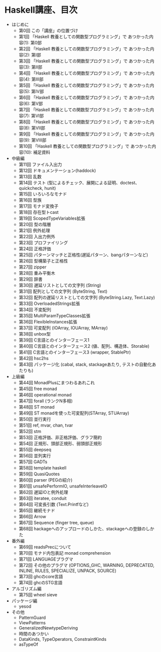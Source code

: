 Haskell講座、目次
=================

* はじめに
	+ 第0回 この「講座」の位置づけ
	+ 第1回 「Haskell 教養としての関数型プログラミング」で
		あつかった内容(1): 第0部
	+ 第2回 「Haskell 教養としての関数型プログラミング」で
		あつかった内容(2): 第I部
	+ 第3回 「Haskell 教養としての関数型プログラミング」で
		あつかった内容(3): 第II部
	+ 第4回 「Haskell 教養としての関数型プログラミング」で
		あつかった内容(4): 第III部
	+ 第5回 「Haskell 教養としての関数型プログラミング」で
		あつかった内容(5): 第IV部
	+ 第6回 「Haskell 教養としての関数型プログラミング」で
		あつかった内容(6): 第V部
	+ 第7回 「Haskell 教養としての関数型プログラミング」で
		あつかった内容(7): 第VI部
	+ 第8回 「Haskell 教養としての関数型プログラミング」で
		あつかった内容(8): 第VII部
	+ 第9回 「Haskell 教養としての関数型プログラミング」で
		あつかった内容(9): 第VIII部
	+ 第10回 「Haskell 教養としての関数型プログラミング」で
		あつかった内容(10): 補足資料
* 中級編
	+ 第11回 ファイル入出力
	+ 第12回 ドキュメンテーション(haddock)
	+ 第13回 乱数
	+ 第14回 テスト (型によるチェック、展開による証明、doctest、
		quickcheck, hunit)
	+ 第15回 いろいろなモナド
	+ 第16回 型族
	+ 第17回 モナド変換子
	+ 第18回 存在型トcast
	+ 第19回 ScopedTypeVariables拡張
	+ 第20回 型の階層
	+ 第21回 例外処理
	+ 第22回 入出力例外
	+ 第23回 プロファイリング
	+ 第24回 正格評価
	+ 第25回 パターンマッチと正格性(遅延パターン、bangパターンなど)
	+ 第26回 型構築子と正格性
	+ 第27回 zipper
	+ 第28回 重み平衡木
	+ 第29回 辞書
	+ 第30回 遅延リストとしての文字列 (String)
	+ 第31回 配列としての文字列 (ByteString, Text)
	+ 第32回 配列の遅延リストとしての文字列 (ByteString.Lazy, Text.Lazy)
	+ 第33回 OverloadedStrings拡張
	+ 第34回 不変配列
	+ 第35回 MultiParamTypeClasses拡張
	+ 第36回 FlexibleInstances拡張
	+ 第37回 可変配列 (IOArray, IOUArray, MArray)
	+ 第38回 unbox型
	+ 第39回 C言語とのインターフェース1
	+ 第40回 C言語とのインターフェース2
		(値、配列、構造体、Storable)
	+ 第41回 C言語とのインターフェース3
		(wrapper, StablePtr)
	+ 第42回 hsc2hs
	+ 第43回 パッケージ化
		(cabal, stack, stackageあたり, テストの自動化あたりも)
* 上級編
	+ 第44回 MonadPlusにまつわるあれこれ
	+ 第45回 free monad
	+ 第46回 operational monad
	+ 第47回 forall (ランクN多相)
	+ 第48回 ST monad
	+ 第49回 ST monadを使った可変配列(STArray, STUArray)
	+ 第50回 並行実行
	+ 第51回 ref, mvar, chan, tvar
	+ 第52回 stm
	+ 第53回 正格評価、非正格評価、グラフ簡約
	+ 第54回 正規形、頭部正規形、弱頭部正規形
	+ 第55回 deepseq
	+ 第56回 並列実行
	+ 第57回 GADTs
	+ 第58回 template haskell
	+ 第59回 QuasiQuotes
	+ 第60回 parser (PEGの紹介)
	+ 第61回 unsafePerformIO, unsafeInterleaveIO
	+ 第62回 遅延IOと例外処理
	+ 第63回 iteratee, conduit
	+ 第64回 可変長引数 (Text.Printfなど)
	+ 第65回 継続モナド
	+ 第66回 Arrow
	+ 第67回 Sequence (finger tree, queue)
	+ 第68回 hackageへのアップロードのしかた、stackageへの登録のしかた
* 番外編
	+ 第69回 readsPrecについて
	+ 第70回 モナド内包表記 monad comprehension
	+ 第71回 LANGUAGEプラグマ
	+ 第72回 その他のプラグマ
		(OPTIONS_GHC, WARNING, DEPRECATED, INLINE, RULES, SPECIALIZE,
			UNPACK, SOURCE)
	+ 第73回 ghcのcore言語
	+ 第74回 ghcのSTG言語
* アルゴリズム編
	+ 第75回 wheel sieve
* パッケージ編
	+ yesod
* その他
	+ PatternGuard
	+ ViewPatterns
	+ GeneralizedNewtypeDeriving
	+ 時間のあつかい
	+ DataKinds, TypeOperators, ConstraintKinds
	+ asTypeOf
